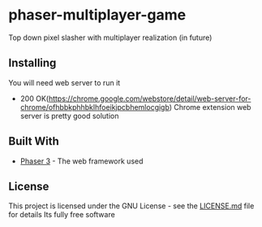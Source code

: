 # phaser-multiplayer-game
Top down pixel slasher with multiplayer realization (in future)

## Installing
You will need web server to run it
* 200 OK(https://chrome.google.com/webstore/detail/web-server-for-chrome/ofhbbkphhbklhfoeikjpcbhemlocgigb) Chrome extension web server is pretty good solution

## Built With
* [Phaser 3](https://phaser.io/phaser3) - The web framework used


## License

This project is licensed under the GNU License - see the [LICENSE.md](LICENSE.md) file for details
Its fully free software
